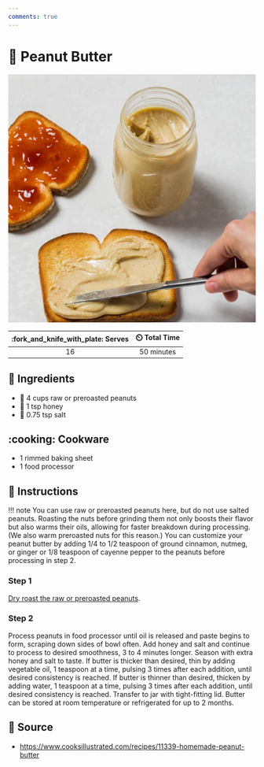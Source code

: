 ```yaml
---
comments: true
---
```

# :peanuts: Peanut Butter

![Peanut Butter](../assets/images/peanut-butter.jpg)

| :fork_and_knife_with_plate: Serves | :timer_clock: Total Time |
|:----------------------------------:|:-----------------------: |
| 16 | 50 minutes |

## :salt: Ingredients

- :peanuts: 4 cups raw or preroasted peanuts
- :honey_pot: 1 tsp honey
- :salt: 0.75 tsp salt

## :cooking: Cookware

- 1 rimmed baking sheet
- 1 food processor

## :pencil: Instructions

!!! note
    You can use raw or preroasted peanuts here, but do not use salted peanuts. Roasting the nuts before grinding them not
    only boosts their flavor but also warms their oils, allowing for faster breakdown during processing. (We also warm
    preroasted nuts for this reason.) You can customize your peanut butter by adding 1/4 to 1/2 teaspoon of ground cinnamon,
    nutmeg, or ginger or 1/8 teaspoon of cayenne pepper to the peanuts before processing in step 2.

### Step 1

[Dry roast the raw or preroasted peanuts][1].

### Step 2

Process peanuts in food processor until oil is released and paste begins to form, scraping down sides of bowl often. Add
honey and salt and continue to process to desired smoothness, 3 to 4 minutes longer. Season with extra honey and salt to
taste. If butter is thicker than desired, thin by adding vegetable oil, 1 teaspoon at a time, pulsing 3 times after each
addition, until desired consistency is reached. If butter is thinner than desired, thicken by adding water, 1 teaspoon
at a time, pulsing 3 times after each addition, until desired consistency is reached. Transfer to jar with tight-fitting
lid. Butter can be stored at room temperature or refrigerated for up to 2 months.

## :link: Source

- <https://www.cooksillustrated.com/recipes/11339-homemade-peanut-butter>

[1]: <./dry-roasted-peanuts.md>
